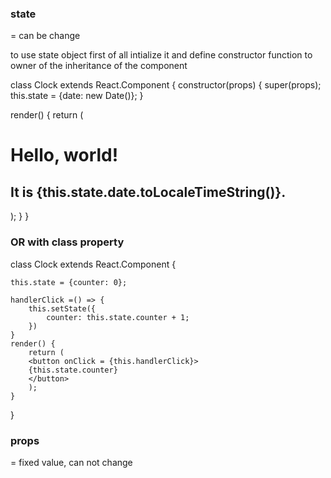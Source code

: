 ### state 
= can be change 

to use state object first of all intialize it and
define constructor function to owner of the inheritance of the component

class Clock extends React.Component {
  constructor(props) {
    super(props);
    this.state = {date: new Date()};
  }

  render() {
    return (
      <div>
        <h1>Hello, world!</h1>
        <h2>It is {this.state.date.toLocaleTimeString()}.</h2>
      </div>
    );
  }
}

### OR with class property

class Clock extends React.Component {
    
    this.state = {counter: 0};

    handlerClick =() => {
        this.setState({
            counter: this.state.counter + 1;
        })
    }
    render() {
        return (
        <button onClick = {this.handlerClick}>
        {this.state.counter}
        </button>
        );
    }
}


### props 
= fixed value, can not change


